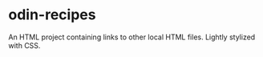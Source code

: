 # odin-recipes
An HTML project containing links to other local HTML files. Lightly stylized with CSS.
